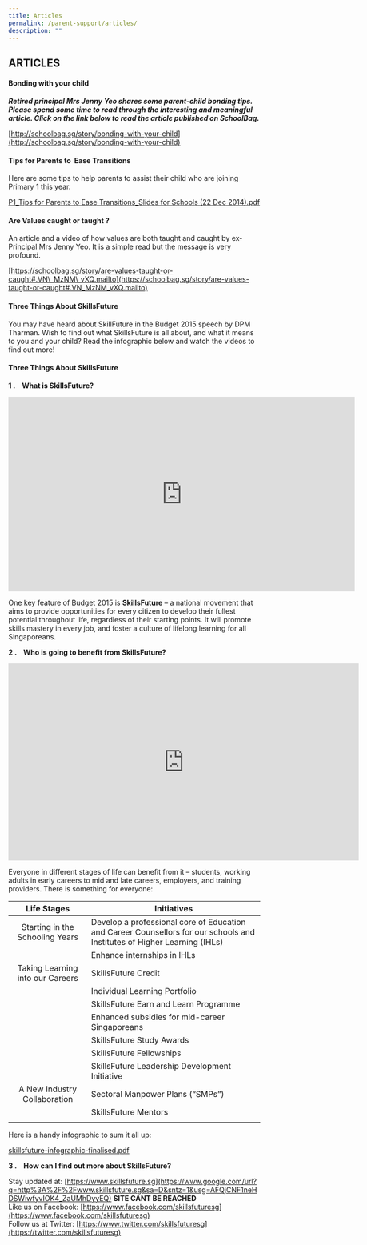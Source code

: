 ```yaml
---
title: Articles
permalink: /parent-support/articles/
description: ""
---
```

## ARTICLES

#### Bonding with your child

**_Retired principal Mrs Jenny Yeo shares some parent-child bonding tips. Please spend some time to read through the interesting and meaningful article. Click on the link below to read the article published on SchoolBag._**

[http://schoolbag.sg/story/bonding-with-your-child](http://schoolbag.sg/story/bonding-with-your-child)

#### Tips for Parents to  Ease Transitions

Here are some tips to help parents to assist their child who are joining Primary 1 this year.

[P1_Tips for Parents to Ease Transitions_Slides for Schools (22 Dec 2014).pdf ](/files/P1_Tips%20for%20Parents%20to%20%20Ease%20Transitions_Slides%20for%20Schools%20(22%20Dec%202014).pdf)

#### Are Values caught or taught ?

An article and a video of how values are both taught and caught by ex-Principal Mrs Jenny Yeo. It is a simple read but the message is very profound.

[https://schoolbag.sg/story/are-values-taught-or-caught#.VN\_MzNM\_vXQ.mailto](https://schoolbag.sg/story/are-values-taught-or-caught#.VN_MzNM_vXQ.mailto)

#### Three Things About SkillsFuture

You may have heard about SkillFuture in the Budget 2015 speech by DPM Tharman. Wish to find out what SkillsFuture is all about, and what it means to you and your child? Read the infographic below and watch the videos to find out more!

#### Three Things About SkillsFuture

**1 \.    What is SkillsFuture?**

<iframe width="693" height="389" src="https://www.youtube.com/embed/rdBobyZLl7M" title="What is SkillsFuture?" frameborder="0" allow="accelerometer; autoplay; clipboard-write; encrypted-media; gyroscope; picture-in-picture; web-share" allowfullscreen></iframe>

One key feature of Budget 2015 is **SkillsFuture** – a national movement that aims to provide opportunities for every citizen to develop their fullest potential throughout life, regardless of their starting points. It will promote skills mastery in every job, and foster a culture of lifelong learning for all Singaporeans.

**2 \.    Who is going to benefit from SkillsFuture?**

<iframe width="701" height="394" src="https://www.youtube.com/embed/CkIBjH8z3GU" title="Your SkillsFuture Journey" frameborder="0" allow="accelerometer; autoplay; clipboard-write; encrypted-media; gyroscope; picture-in-picture; web-share" allowfullscreen></iframe>

Everyone in different stages of life can benefit from it – students, working adults in early careers to mid and late careers, employers, and training providers. There is something for everyone:

| **Life Stages**  | **Initiatives**  |
|:-:|---|
| Starting in the Schooling Years  | Develop a professional core of Education and Career Counsellors for our schools and Institutes of Higher Learning (IHLs)  |
|   | Enhance internships in IHLs  |
| Taking Learning into our Careers  | SkillsFuture Credit  |
|   | Individual Learning Portfolio  |
|   | SkillsFuture Earn and Learn Programme  |
|   | Enhanced subsidies for mid-career Singaporeans  |
|   | SkillsFuture Study Awards  |
|   | SkillsFuture Fellowships  |
|   | SkillsFuture Leadership Development Initiative  |
| A New Industry Collaboration  | Sectoral Manpower Plans (“SMPs”)  |
|   | SkillsFuture Mentors  |
|   |   |

Here is a handy infographic to sum it all up:

[skillsfuture-infographic-finalised.pdf](/files/skillsfuture-infographic-finalised.pdf)

**3 \.    How can I find out more about SkillsFuture?**

Stay updated at: [https://www.skillsfuture.sg](https://www.google.com/url?q=http%3A%2F%2Fwww.skillsfuture.sg&sa=D&sntz=1&usg=AFQjCNF1neHDSWiwfyvIOK4_ZaUMhDyyEQ) **SITE CANT BE REACHED**<br>
Like us on Facebook: [https://www.facebook.com/skillsfuturesg](https://www.facebook.com/skillsfuturesg)<br>
Follow us at Twitter: [https://www.twitter.com/skillsfuturesg](https://twitter.com/skillsfuturesg)
